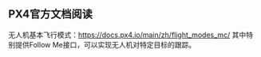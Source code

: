 ## PX4官方文档阅读

无人机基本飞行模式：https://docs.px4.io/main/zh/flight_modes_mc/      其中特别提供Follow Me接口，可以实现无人机对特定目标的跟踪。

